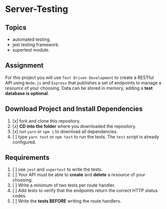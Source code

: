 # Server-Testing

## Topics

- automated testing.
- jest testing framework.
- supertest module.

## Assignment

For this project you will use `Test Driven Development` to create a RESTful API using `Node.js` and `Express` that publishes a set of endpoints to manage a _resource_ of your choosing. Data can be stored in memory, adding a **test database is optional**.

## Download Project and Install Dependencies

1. [x]  fork and clone this repository.
1. [x]  **CD into the folder** where you downloaded the repository.
1. [x]  run `yarn` or `npm i` to download all dependencies.
1. [ ]  type `yarn test` or `npm test` to run the tests. The `test` script is already configured.

## Requirements

1. [ ]  use `jest` and `supertest` to write the tests.
1. [ ]  Your API must be able to **create** and **delete** a _resource_ of your choosing.
1. [ ]  Write a minimum of two tests per route handler.
1. [ ]  Add tests to verify that the endpoints return the correct HTTP status codes.
1. [ ]  Write the **tests BEFORE** writing the route handlers.
